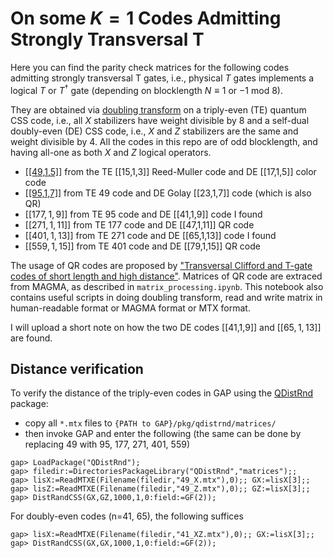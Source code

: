 # On some $K=1$ Codes Admitting Strongly Transversal T

Here you can find the parity check matrices for the following codes admitting strongly transversal T gates, i.e., physical $T$ gates implements a logical $T$ or $T^\dagger$ gate (depending on blocklength $N\equiv 1$ or $-1$ mod $8$).

They are obtained via [doubling transform](http://dx.doi.org/10.1103/PhysRevA.86.052329) on a triply-even (TE) quantum CSS code, i.e., all $X$ stabilizers have weight divisible by $8$ and a self-dual doubly-even (DE) CSS code, i.e., $X$ and $Z$ stabilizers are the same and weight divisible by $4$. All the codes in this repo are of odd blocklength, and having all-one as both $X$ and $Z$ logical operators.

* [[[49,1,5]]](http://dx.doi.org/10.1103/PhysRevA.86.052329) from the TE [[15,1,3]] Reed-Muller code and DE [[17,1,5]] color code
* [[[95,1,7]]](https://journals.aps.org/pra/abstract/10.1103/PhysRevA.109.042416) from TE 49 code and DE Golay [[23,1,7]] code (which is also QR)
* $[[177,1,9]]$ from TE 95 code and DE [[41,1,9]] code I found
* $[[271,1,11]]$ from TE 177 code and DE [[47,1,11]] QR code
* $[[401,1,13]]$ from TE 271 code and DE [[65,1,13]] code I found
* $[[559,1,15]]$ from TE 401 code and DE [[79,1,15]] QR code

The usage of QR codes are proposed by ["Transversal Clifford and T-gate codes of short length and high distance"](https://arxiv.org/abs/2408.12752). Matrices of QR code are extraced from MAGMA, as described in `matrix_processing.ipynb`. This notebook also contains useful scripts in doing doubling transform, read and write matrix in human-readable format or MAGMA format or MTX format.

I will upload a short note on how the two DE codes [[41,1,9]] and $[[65,1,13]]$ are found.
## Distance verification

To verify the distance of the triply-even codes in GAP using the [QDistRnd](https://github.com/QEC-pages/QDistRnd) package: 
- copy all `*.mtx` files to `{PATH to GAP}/pkg/qdistrnd/matrices/`
- then invoke GAP and enter the following (the same can be done by replacing 49 with 95, 177, 271, 401, 559)
```
gap> LoadPackage("QDistRnd");
gap> filedir:=DirectoriesPackageLibrary("QDistRnd","matrices");;
gap> lisX:=ReadMTXE(Filename(filedir,"49_X.mtx"),0);; GX:=lisX[3];;
gap> lisZ:=ReadMTXE(Filename(filedir,"49_Z.mtx"),0);; GZ:=lisX[3];;
gap> DistRandCSS(GX,GZ,1000,1,0:field:=GF(2));
```

For doubly-even codes (n=41, 65), the following suffices
```
gap> lisX:=ReadMTXE(Filename(filedir,"41_XZ.mtx"),0);; GX:=lisX[3];;
gap> DistRandCSS(GX,GX,1000,1,0:field:=GF(2));
```